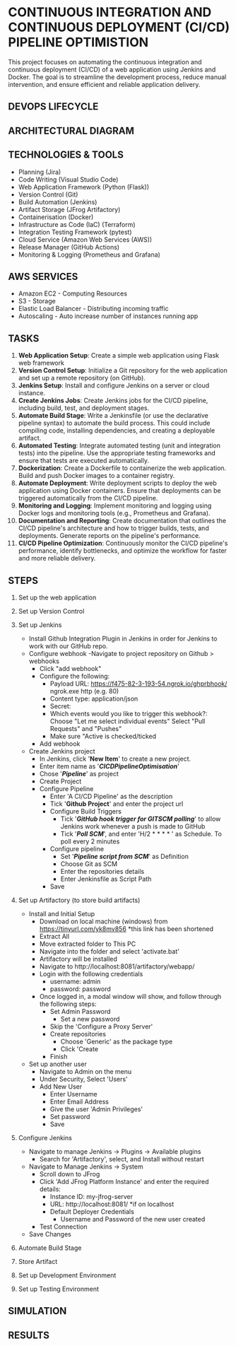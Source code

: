 # CONTINUOUS INTEGRATION AND CONTINUOUS DEPLOYMENT (CI/CD) PIPELINE OPTIMISTION

This project focuses on automating the continuous integration and continuous deployment (CI/CD) of a web application using Jenkins and Docker. The goal is to streamline the development process, reduce manual intervention, and ensure efficient and reliable application delivery.

## DEVOPS LIFECYCLE


## ARCHITECTURAL DIAGRAM


## TECHNOLOGIES & TOOLS
- Planning (Jira)
- Code Writing (Visual Studio Code)
- Web Application Framework (Python (Flask))
- Version Control (Git)
- Build Automation (Jenkins)
- Artifact Storage (JFrog Artifactory)
- Containerisation (Docker)
- Infrastructure as Code (IaC) (Terraform)
- Integration Testing Framework (pytest)
- Cloud Service (Amazon Web Services (AWS))
- Release Manager (GitHub Actions)
- Monitoring & Logging (Prometheus and Grafana)

## AWS SERVICES
- Amazon EC2 - Computing Resources
- S3 - Storage 
- Elastic Load Balancer - Distributing incoming traffic
- Autoscaling - Auto increase number of instances running app

## TASKS
1. **Web Application Setup**:
    Create a simple web application using Flask web framework
2. **Version Control Setup**:
    Initialize a Git repository for the web application and set up a remote repository (on GitHub).
3. **Jenkins Setup**:
    Install and configure Jenkins on a server or cloud instance.
4. **Create Jenkins Jobs**:
    Create Jenkins jobs for the CI/CD pipeline, including build, test, and deployment stages.
5. **Automate Build Stage**:
    Write a Jenkinsfile (or use the declarative pipeline syntax) to automate the build process. This could include compiling code, installing dependencies, and creating a deployable artifact.
6. **Automated Testing**:
    Integrate automated testing (unit and integration tests) into the pipeline. Use the appropriate testing frameworks and ensure that tests are executed automatically.
7. **Dockerization**:
    Create a Dockerfile to containerize the web application. Build and push Docker images to a container registry.
8. **Automate Deployment**:
    Write deployment scripts to deploy the web application using Docker containers. Ensure that deployments can be triggered automatically from the CI/CD pipeline.
9. **Monitoring and Logging**:
    Implement monitoring and logging using Docker logs and monitoring tools (e.g., Prometheus and Grafana).
10. **Documentation and Reporting**:
    Create documentation that outlines the CI/CD pipeline's architecture and how to trigger builds, tests, and deployments. Generate reports on the pipeline's performance.
11. **CI/CD Pipeline Optimization**:
    Continuously monitor the CI/CD pipeline's performance, identify bottlenecks, and optimize the workflow for faster and more reliable delivery.
    
## STEPS
1. Set up the web application
2. Set up Version Control
3. Set up Jenkins
    - Install Github Integration Plugin in Jenkins in order for Jenkins to work with our GitHub repo.
    - Configure webhook
        -Navigate to project repository on Github > webhooks
        - Click "add webhook"
        - Configure the following:
            - Payload URL: https://f475-82-3-193-54.ngrok.io/ghprbhook/ 
                ngrok.exe http <port-number> (e.g. 80)
            - Content type: application/json
            - Secret: <leave empty>
            - Which events would you like to trigger this webhook?: 
                Choose "Let me select individual events"
                    Select "Pull Requests" and "Pushes"
            - Make sure "Active is checked/ticked
        - Add webhook
    - Create Jenkins project
        - In Jenkins, click '**New Item**' to create a new project.
        - Enter item name as '***CICDPipelineOptimisation***' 
        - Chose '***Pipeline***' as project
        - Create Project
        - Configure Pipeline
            - Enter 'A CI/CD Pipeline' as the description
            - Tick '**Github Project**' and enter the project url
            - Configure Build Triggers
                - Tick '***GitHub hook trigger for GITSCM polling***' to allow Jenkins work whenever a push is made to GitHub
                - Tick '***Poll SCM***', and enter 'H/2 * * * * ' as Schedule. To poll every 2 minutes
            - Configure pipeline
                - Set '***Pipeline script from SCM***' as Definition
                - Choose Git as SCM
                - Enter the repositories details
                - Enter Jenkinsfile as Script Path
            - Save
4. Set up Artifactory (to store build artifacts)
    - Install and Initial Setup
        - Download on local machine (windows) from https://tinyurl.com/yk8mv856 *this link has been shortened
        - Extract All 
        - Move extracted folder to This PC
        - Navigate into the folder and select 'activate.bat'
        - Artifactory will be installed 
        - Navigate to http://localhost:8081/artifactory/webapp/
        - Login with the following credentials
            - username: admin
            - password: password
        - Once logged in, a modal window will show, and follow through the following steps:
            - Set Admin Password
                - Set a new password
            - Skip the 'Configure a Proxy Server'
            - Create repositories
                - Choose 'Generic' as the package type
                - Click 'Create
            - Finish
    - Set up another user
        - Navigate to Admin on the menu
        - Under Security, Select 'Users'
        - Add New User
            - Enter Username
            - Enter Email Address
            - Give the user 'Admin Privileges'
            - Set password
            - Save
5. Configure Jenkins
    - Navigate to manage Jenkins -> Plugins -> Available plugins
        - Search for 'Artifactory', select, and Install without restart
    - Navigate to Manage Jenkins -> System
        - Scroll down to JFrog
        - Click 'Add JFrog Platform Instance' and enter the required details:
            - Instance ID: my-jfrog-server
            - URL: http://localhost:8081/ *if on localhost
            - Default Deployer Credentials
                - Username and Password of the new user created
        - Test Connection
    - Save Changes
6. Automate Build Stage

7. Store Artifact

8. Set up Development Environment
9. Set up Testing Environment

## SIMULATION

## RESULTS